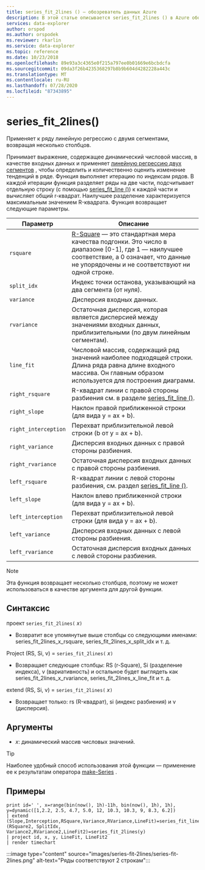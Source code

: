 ```yaml
---
title: series_fit_2lines () — обозреватель данных Azure
description: В этой статье описывается series_fit_2lines () в Azure обозреватель данных.
services: data-explorer
author: orspod
ms.author: orspodek
ms.reviewer: rkarlin
ms.service: data-explorer
ms.topic: reference
ms.date: 10/23/2018
ms.openlocfilehash: 89e93a3c4365e0f215a797ee0b01669e6bcbdcfa
ms.sourcegitcommit: 09da3f26b4235368297b8b9b604d4282228a443c
ms.translationtype: MT
ms.contentlocale: ru-RU
ms.lasthandoff: 07/28/2020
ms.locfileid: "87343895"
---
```

# <a name="series_fit_2lines"></a>series_fit_2lines()

Применяет к ряду линейную регрессию с двумя сегментами, возвращая несколько столбцов.  

Принимает выражение, содержащее динамический числовой массив, в качестве входных данных и применяет [линейную регрессию двух сегментов](https://en.wikipedia.org/wiki/Segmented_regression) , чтобы определить и количественно оценить изменение тенденций в ряде. Функция выполняет итерацию по индексам рядов. В каждой итерации функция разделяет ряды на две части, подсчитывает отдельную строку (с помощью [series_fit_line ()](series-fit-linefunction.md)) к каждой части и вычисляет общий r-квадрат. Наилучшее разделение характеризуется максимальным значением R-квадрата. Функция возвращает следующие параметры.


|Параметр  |Описание  |
|---------|---------|
|`rsquare`     | [R-Square](https://en.wikipedia.org/wiki/Coefficient_of_determination) — это стандартная мера качества подгонки. Это число в диапазоне [0-1], где 1 — наилучшее соответствие, а 0 означает, что данные не упорядочены и не соответствуют ни одной строке.        |
|`split_idx`     |   Индекс точки останова, указывающий на два сегмента (от нуля).      |
|`variance`     | Дисперсия входных данных.        |
|`rvariance`     | Остаточная дисперсия, которая является дисперсией между значениями входных данных, приблизительными (по двум линейным сегментам).        |
|`line_fit`     | Числовой массив, содержащий ряд значений наиболее подходящей строки. Длина ряда равна длине входного массива. Он главным образом используется для построения диаграмм.        |
|`right_rsquare`     | R-квадрат линии с правой стороны разбиения см. в разделе [series_fit_line ()](series-fit-linefunction.md).        |
|`right_slope`     | Наклон правой приближенной строки (для вида y = ax + b).         |
|`right_interception`     |  Перехват приблизительной левой строки (b от y = ax + b).       |
|`right_variance`    | Дисперсия входных данных с правой стороны разбиения.        |
|`right_rvariance`     | Остаточная дисперсия входных данных с правой стороны разбиения.        |
|`left_rsquare`     | R-квадрат линии с левой стороны разбиения, см. раздел [series_fit_line ()](series-fit-linefunction.md).        |
|`left_slope`    | Наклон влево приближенной строки (для вида y = ax + b).        |
|`left_interception`     |   Перехват приблизительной левой строки (для вида y = ax + b).      |
|`left_variance`     | Дисперсия входных данных с левой стороны разбиения.        |
|`left_rvariance`     | Остаточная дисперсия входных данных с левой стороны разбиения.        |


> [!Note]
> Эта функция возвращает несколько столбцов, поэтому не может использоваться в качестве аргумента для другой функции.

## <a name="syntax"></a>Синтаксис

проект `series_fit_2lines(` *x*`)`
* Возвратит все упомянутые выше столбцы со следующими именами: series_fit_2lines_x_rsquare, series_fit_2lines_x_split_idx и т. д.

Project (RS, Si, v) = `series_fit_2lines(` *x*`)`
* Возвращает следующие столбцы: RS (r-Square), Si (разделение индекса), v (вариативность) и остальное будет выглядеть как series_fit_2lines_x_rvariance, series_fit_2lines_x_line_fit и т. д.

extend (RS, Si, v) = `series_fit_2lines(` *x*`)`
* Возвращает только: rs (R-квадрат), si (индекс разбиения) и v (дисперсия).
  
## <a name="arguments"></a>Аргументы

* *x*: динамический массив числовых значений.  

> [!TIP]
> Наиболее удобный способ использования этой функции — применение ее к результатам оператора [make-Series](make-seriesoperator.md) .

## <a name="examples"></a>Примеры

<!-- csl: https://help.kusto.windows.net:443/Samples -->
```kusto
print id=' ', x=range(bin(now(), 1h)-11h, bin(now(), 1h), 1h), y=dynamic([1,2.2, 2.5, 4.7, 5.0, 12, 10.3, 10.3, 9, 8.3, 6.2])
| extend (Slope,Interception,RSquare,Variance,RVariance,LineFit)=series_fit_line(y), (RSquare2, SplitIdx, Variance2,RVariance2,LineFit2)=series_fit_2lines(y)
| project id, x, y, LineFit, LineFit2
| render timechart
```

:::image type="content" source="images/series-fit-2lines/series-fit-2lines.png" alt-text="Ряды соответствуют 2 строкам":::
